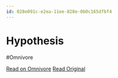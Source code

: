 ```yaml
---
id: 028e091c-e2ea-11ee-828e-0b0c165dfbf4
---
```


# Hypothesis
#Omnivore

[Read on Omnivore](https://omnivore.app/me/hypothesis-18e42f7c850)
[Read Original](https://hypothes.is/a/SLkIRuLmEe6oA5-M-zYoyA)

